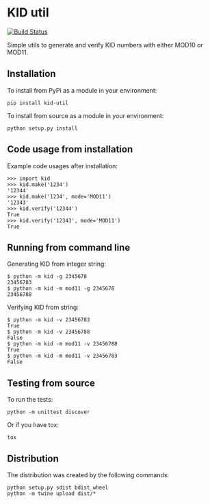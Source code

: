 # KID util

[![Build Status](https://travis-ci.com/Ondkloss/kid-util.svg?branch=master)](https://travis-ci.com/Ondkloss/kid-util)

Simple utils to generate and verify KID numbers with either MOD10 or MOD11.

## Installation

To install from PyPi as a module in your environment:

    pip install kid-util

To install from source as a module in your environment:

    python setup.py install

## Code usage from installation

Example code usages after installation:

    >>> import kid
    >>> kid.make('1234')
    '12344'
    >>> kid.make('1234', mode='MOD11')
    '12343'
    >>> kid.verify('12344')
    True
    >>> kid.verify('12343', mode='MOD11')
    True

## Running from command line

Generating KID from integer string:

    $ python -m kid -g 2345678
    23456783
    $ python -m kid -m mod11 -g 2345678
    23456788

Verifying KID from string:

    $ python -m kid -v 23456783
    True
    $ python -m kid -v 23456788
    False
    $ python -m kid -m mod11 -v 23456788
    True
    $ python -m kid -m mod11 -v 23456783
    False

## Testing from source

To run the tests:

    python -m unittest discover

Or if you have tox:

    tox

## Distribution

The distribution was created by the following commands:

    python setup.py sdist bdist_wheel
    python -m twine upload dist/*
